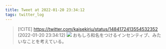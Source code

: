 ```yaml
---
title: Tweet at 2022-01-20 23:34:12
tags: twitter_log
---
```


> [!CITE] https://twitter.com/kaisekiriu/status/1484172413554532352 (2022-01-20 23:34:12)
> ![](https://twitter.com/kaisekiriu/status/1484172413554532352)
> おもしろ和名をつけるインセンティブ、みたいなことを考えている。
